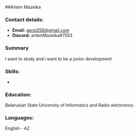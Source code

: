 ##Artem Mazeika

### Contact details:

- **Email:** geroi256@gmail.com
- **Discord:** artemMazeika#7553

### Summary

I want to study and i want to be a junior development

### Skills:

-

### Education:

Belarusian State University of Informatics and Radio electronics.

### Languages:

English - A2

